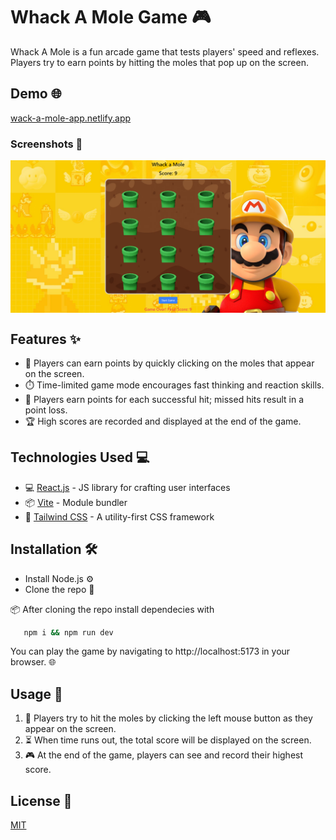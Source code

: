 # Whack A Mole Game 🎮

Whack A Mole is a fun arcade game that tests players' speed and reflexes. Players try to earn points by hitting the moles that pop up on the screen.

  ## Demo  🌐
 [wack-a-mole-app.netlify.app](https://wack-a-molee10.netlify.app) 

### Screenshots 📸
<div style="display: flex; flex-direction: row;">
    <img src="screenshots/homepage.png" alt="Home Page" style="width: 100%;">
  
</div>

## Features ✨

- 📝 Players can earn points by quickly clicking on the moles that appear on the screen.
- ⏱️ Time-limited game mode encourages fast thinking and reaction skills.
- 🎯 Players earn points for each successful hit; missed hits result in a point loss.
- 🏆 High scores are recorded and displayed at the end of the game.


## Technologies Used 💻


- 💻 [React.js](https://reactjs.org/) - JS library for crafting user interfaces 
- 📦 [Vite](https://vitejs.dev/) - Module bundler 
- 🎨 [Tailwind CSS](https://tailwindcss.com/) - A utility-first CSS framework

## Installation 🛠️

- Install Node.js ⚙️
- Clone the repo 🔄

 📦 After cloning the repo install dependecies with

 ```sh 
    npm i && npm run dev
```
You can play the game by navigating to http://localhost:5173 in your browser. 🌐

## Usage 🚀

1. 📝 Players try to hit the moles by clicking the left mouse button as they appear on the screen. 
2. ⏳ When time runs out, the total score will be displayed on the screen.
3. 🎮 At the end of the game, players can see and record their highest score.





## License 📄

[MIT](https://choosealicense.com/licenses/mit/)


